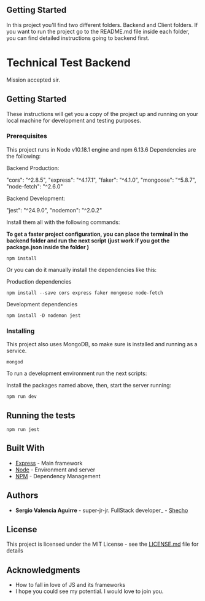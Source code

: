 
## Getting Started

In this project you'll find two different folders. Backend and Client folders.
If you want to run the project go to the README.md file inside each folder, you can find detailed instructions going to backend first.

# Technical Test Backend

Mission accepted sir.

## Getting Started

These instructions will get you a copy of the project up and running on your local machine for development and testing purposes.

### Prerequisites

This project runs in Node v10.18.1 engine and npm 6.13.6
Dependencies are the following:

Backend Production:

"cors": "^2.8.5",
"express": "^4.17.1",
"faker": "^4.1.0",
"mongoose": "^5.8.7",
"node-fetch": "^2.6.0"

Backend Development:<br />

"jest": "^24.9.0",
"nodemon": "^2.0.2"

Install them all with the following commands:

**To get a faster project configuration, you can place the terminal in the backend folder and run the next script (just work if you got the package.json inside the folder )**

```
npm install
```

Or you can do it manually install the dependencies like this:

Production dependencies

```
npm install --save cors express faker mongoose node-fetch
```

Development dependencies

```
npm install -D nodemon jest
```

### Installing

This project also uses MongoDB, so make sure is installed and running as a service.

```
mongod
```

To run a development environment run the next scripts:

Install the packages named above, then, start the server running:

```
npm run dev
```

## Running the tests

```
npm run jest
```

## Built With

- [Express](https://expressjs.com/en/starter/installing.html) - Main framework
- [Node](https://nodejs.org/en/docs/) - Environment and server
- [NPM](https://www.npmjs.com/) - Dependency Management

## Authors

- **Sergio Valencia Aguirre** - super-jr-jr. FullStack developer\_ - [Shecho](https://github.com/shecho)

## License

This project is licensed under the MIT License - see the [LICENSE.md](LICENSE.md) file for details

## Acknowledgments

- How to fall in love of JS and its frameworks
- I hope you could see my potential. I would love to join you.
